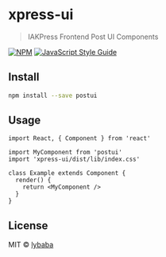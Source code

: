 # xpress-ui

> IAKPress Frontend Post UI Components

[![NPM](https://img.shields.io/npm/v/postui.svg)](https://www.npmjs.com/package/postui) [![JavaScript Style Guide](https://img.shields.io/badge/code_style-standard-brightgreen.svg)](https://standardjs.com)

## Install

```bash
npm install --save postui
```

## Usage

```tsx
import React, { Component } from 'react'

import MyComponent from 'postui'
import 'xpress-ui/dist/lib/index.css'

class Example extends Component {
  render() {
    return <MyComponent />
  }
}
```

## License

MIT © [lybaba](https://github.com/lybaba)
